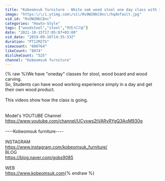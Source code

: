 ```yaml
---
title: "Kobeomsuk furniture - White oak wood stool one day class with 김장미"
image: "https:\/\/i.ytimg.com\/vi\/RvOW2NkC8nc\/hqdefault.jpg"
vid_id: "RvOW2NkC8nc"
categories: "Howto-Style"
tags: ["woodstool","stool","하트시그널"]
date: "2021-10-15T17:05:07+03:00"
vid_date: "2019-09-16T14:35:33Z"
duration: "PT12M27S"
viewcount: "600764"
likeCount: "8974"
dislikeCount: "525"
channel: "Kobeomsuk furniture"
---
```

{% raw %}We have &quot;oneday&quot; classes for stool, wood board and wood carving.<br />So, Students can have wood working experience simply in a day and get their own wood product.<br /><br />This videos show how the class is going.<br /><br /><br />Model's YOUTUBE Channel<br /><a rel="nofollow" target="blank" href="https://www.youtube.com/channel/UCyxws2tVARyRYgQ3AoM930g">https://www.youtube.com/channel/UCyxws2tVARyRYgQ3AoM930g</a><br /><br />----Kobeomsuk furniture----<br /><br />INSTAGRAM<br /><a rel="nofollow" target="blank" href="https://www.instagram.com/kobeomsuk_furniture/">https://www.instagram.com/kobeomsuk_furniture/</a><br />BLOG<br /><a rel="nofollow" target="blank" href="https://blog.naver.com/gobs9085">https://blog.naver.com/gobs9085</a><br /><br />WEB<br /><a rel="nofollow" target="blank" href="https://www.kobeomsuk.com">https://www.kobeomsuk.com</a>{% endraw %}
